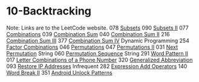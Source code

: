# 10-Backtracking
Note: Links are to the LeetCode website.
078 [Subsets](https://leetcode.com/problems/subsets/description/)
090 [Subsets II](https://leetcode.com/problems/subsets-ii/description/)
077 [Combinations](https://leetcode.com/problems/combinations/description/)
039 [Combination Sum](https://leetcode.com/problems/combination-sum/description/)
040 [Combination Sum II](https://leetcode.com/problems/combination-sum-ii/description/)
216 [Combination Sum III](https://leetcode.com/problems/combination-sum-iii/description/)
377 [Combination Sum IV](https://leetcode.com/problems/combination-sum-iv/description/) Dynamic Programming
254 [Factor Combinations](https://leetcode.com/problems/factor-combinations/description/)
046 [Permutations](https://leetcode.com/problems/permutations/description/)
047 [Permutations II](https://leetcode.com/problems/permutations-ii/description/)
031 [Next Permutation](https://leetcode.com/problems/next-permutation/description/) String
060 [Permutation Sequence](https://leetcode.com/problems/permutation-sequence/description/) String
291 [Word Pattern II](https://leetcode.com/problems/word-pattern-ii/description/)
017 [Letter Combinations of a Phone Number](https://leetcode.com/problems/letter-combinations-of-a-phone-number/description/)
320 [Generalized Abbreviation](https://leetcode.com/problems/generalized-abbreviation/description/)
093 [Restore IP Addresses](https://leetcode.com/problems/restore-ip-addresses/description/) Infrequent
282 [Expression Add Operators](https://leetcode.com/problems/expression-add-operators/description/)
140 [Word Break II](https://leetcode.com/problems/word-break-ii/description/)
351 [Android Unlock Patterns](https://leetcode.com/problems/android-unlock-patterns/description/)
